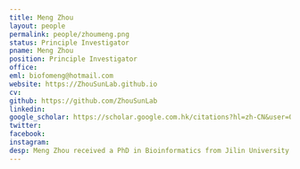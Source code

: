 ```yaml
---
title: Meng Zhou
layout: people
permalink: people/zhoumeng.png
status: Principle Investigator
pname: Meng Zhou
position: Principle Investigator
office: 
eml: biofomeng@hotmail.com
website: https://ZhouSunLab.github.io
cv: 
github: https://github.com/ZhouSunLab
linkedin:
google_scholar: https://scholar.google.com.hk/citations?hl=zh-CN&user=O5RxsC8AAAAJ
twitter: 
facebook: 
instagram:
desp: Meng Zhou received a PhD in Bioinformatics from Jilin University in 2016. His research focuses on computational identification and characterization of disease-associated ncRNAs (miRNA, lncRNA and circRNA) based on tranome profiling (Microarray and RNA-Seq), and development of computational methods and database for functional interpretations of ncRNAs and disease.
---
```

